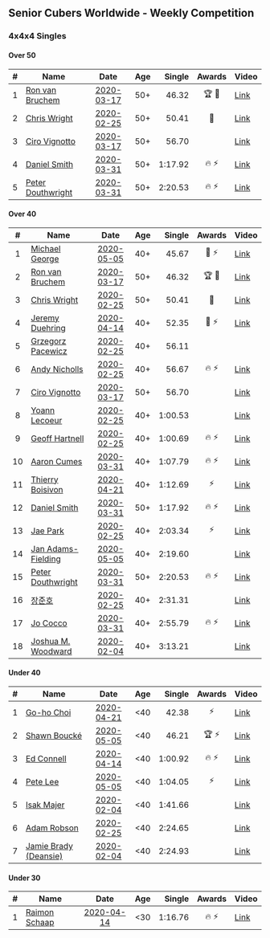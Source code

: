 ## Senior Cubers Worldwide - Weekly Competition
### 4x4x4 Singles

#### Over 50

| # | Name | Date | Age | Single | Awards | Video |
| :--: | -- | :--: | :--: | --: | :--: | -- |
| 1 | [Ron van Bruchem](../persons/ron_van_bruchem.md) | [2020-03-17](results/2020-03-17.md) | 50+ | 46.32 | 🏆 🥇 | [Link](https://www.facebook.com/events/211732526904866/permalink/216281769783275/) |
| 2 | [Chris Wright](../persons/chris_wright.md) | [2020-02-25](results/2020-02-25.md) | 50+ | 50.41 | 🥈 | [Link](https://www.facebook.com/events/805797596592397/permalink/808666752972148/) |
| 3 | [Ciro Vignotto](../persons/ciro_vignotto.md) | [2020-03-17](results/2020-03-17.md) | 50+ | 56.70 |  | [Link](https://www.facebook.com/events/211732526904866/permalink/212061480205304/) |
| 4 | [Daniel Smith](../persons/daniel_smith.md) | [2020-03-31](results/2020-03-31.md) | 50+ | 1:17.92 | 🔥 ⚡ | [Link](https://www.facebook.com/events/269276700734640/permalink/272645773731066/) |
| 5 | [Peter Douthwright](../persons/peter_douthwright.md) | [2020-03-31](results/2020-03-31.md) | 50+ | 2:20.53 | 🔥 ⚡ | [Link](https://www.facebook.com/events/269276700734640/permalink/273111433684500/) |

#### Over 40

| # | Name | Date | Age | Single | Awards | Video |
| :--: | -- | :--: | :--: | --: | :--: | -- |
| 1 | [Michael George](../persons/michael_george.md) | [2020-05-05](results/2020-05-05.md) | 40+ | 45.67 | 🥇 ⚡ | [Link](https://www.facebook.com/events/557526585195168/permalink/559133148367845/) |
| 2 | [Ron van Bruchem](../persons/ron_van_bruchem.md) | [2020-03-17](results/2020-03-17.md) | 50+ | 46.32 | 🏆 🥇 | [Link](https://www.facebook.com/events/211732526904866/permalink/216281769783275/) |
| 3 | [Chris Wright](../persons/chris_wright.md) | [2020-02-25](results/2020-02-25.md) | 50+ | 50.41 | 🥈 | [Link](https://www.facebook.com/events/805797596592397/permalink/808666752972148/) |
| 4 | [Jeremy Duehring](../persons/jeremy_duehring.md) | [2020-04-14](results/2020-04-14.md) | 40+ | 52.35 | 🥈 ⚡ | [Link](https://www.facebook.com/events/1400953806773430/permalink/1406261962909281/) |
| 5 | [Grzegorz Pacewicz](../persons/grzegorz_pacewicz.md) | [2020-02-25](results/2020-02-25.md) | 40+ | 56.11 |  | |
| 6 | [Andy Nicholls](../persons/andy_nicholls.md) | [2020-02-25](results/2020-02-25.md) | 40+ | 56.67 | 🔥 ⚡ | [Link](https://www.facebook.com/events/805797596592397/permalink/808258373012986/) |
| 7 | [Ciro Vignotto](../persons/ciro_vignotto.md) | [2020-03-17](results/2020-03-17.md) | 50+ | 56.70 |  | [Link](https://www.facebook.com/events/211732526904866/permalink/212061480205304/) |
| 8 | [Yoann Lecoeur](../persons/yoann_lecoeur.md) | [2020-02-25](results/2020-02-25.md) | 40+ | 1:00.53 |  | [Link](https://www.facebook.com/events/805797596592397/permalink/808608119644678/) |
| 9 | [Geoff Hartnell](../persons/geoff_hartnell.md) | [2020-02-25](results/2020-02-25.md) | 40+ | 1:00.69 | 🔥 ⚡ | [Link](https://www.facebook.com/events/805797596592397/permalink/809463586225798/) |
| 10 | [Aaron Cumes](../persons/aaron_cumes.md) | [2020-03-31](results/2020-03-31.md) | 40+ | 1:07.79 | 🔥 ⚡ | [Link](https://www.facebook.com/events/269276700734640/permalink/269372137391763/) |
| 11 | [Thierry Boisivon](../persons/thierry_boisivon.md) | [2020-04-21](results/2020-04-21.md) | 40+ | 1:12.69 | ⚡ | [Link](https://www.facebook.com/events/538096063773916/permalink/541927596724096/) |
| 12 | [Daniel Smith](../persons/daniel_smith.md) | [2020-03-31](results/2020-03-31.md) | 50+ | 1:17.92 | 🔥 ⚡ | [Link](https://www.facebook.com/events/269276700734640/permalink/272645773731066/) |
| 13 | [Jae Park](../persons/jae_park.md) | [2020-02-25](results/2020-02-25.md) | 40+ | 2:03.34 | ⚡ | [Link](https://www.facebook.com/events/805797596592397/permalink/806066883232135/) |
| 14 | [Jan Adams-Fielding](../persons/jan_adams-fielding.md) | [2020-05-05](results/2020-05-05.md) | 40+ | 2:19.60 |  | [Link](https://www.facebook.com/events/557526585195168/permalink/562206448060515/) |
| 15 | [Peter Douthwright](../persons/peter_douthwright.md) | [2020-03-31](results/2020-03-31.md) | 50+ | 2:20.53 | 🔥 ⚡ | [Link](https://www.facebook.com/events/269276700734640/permalink/273111433684500/) |
| 16 | [장준호](../persons/장준호.md) | [2020-02-25](results/2020-02-25.md) | 40+ | 2:31.31 |  | [Link](https://www.facebook.com/events/805797596592397/permalink/810015492837274/) |
| 17 | [Jo Cocco](../persons/jo_cocco.md) | [2020-03-31](results/2020-03-31.md) | 40+ | 2:55.79 | 🔥 ⚡ | [Link](https://www.facebook.com/events/269276700734640/permalink/271293767199600/) |
| 18 | [Joshua M. Woodward](../persons/joshua_m._woodward.md) | [2020-02-04](results/2020-02-04.md) | 40+ | 3:13.21 |  | [Link](https://www.facebook.com/joshua.m.woodward.9/videos/10157599917355342/) |

#### Under 40

| # | Name | Date | Age | Single | Awards | Video |
| :--: | -- | :--: | :--: | --: | :--: | -- |
| 1 | [Go-ho Choi](../persons/go-ho_choi.md) | [2020-04-21](results/2020-04-21.md) | <40 | 42.38 | ⚡ | [Link](https://www.facebook.com/events/538096063773916/permalink/542382946678561/) |
| 2 | [Shawn Boucké](../persons/shawn_boucke.md) | [2020-05-05](results/2020-05-05.md) | <40 | 46.21 | 🏆 ⚡ | [Link](https://www.facebook.com/events/543220986391837/permalink/548566115857324/) |
| 3 | [Ed Connell](../persons/ed_connell.md) | [2020-04-14](results/2020-04-14.md) | <40 | 1:00.92 | 🔥 ⚡ | [Link](https://www.facebook.com/events/1400953806773430/permalink/1404450843090393/) |
| 4 | [Pete Lee](../persons/pete_lee.md) | [2020-05-05](results/2020-05-05.md) | <40 | 1:04.05 | ⚡ | [Link](https://www.facebook.com/events/557526585195168/permalink/559799351634558/) |
| 5 | [Isak Majer](../persons/isak_majer.md) | [2020-02-04](results/2020-02-04.md) | <40 | 1:41.66 |  | [Link](https://www.facebook.com/groups/1604105099735401/permalink/2139081646237741/) |
| 6 | [Adam Robson](../persons/adam_robson.md) | [2020-02-25](results/2020-02-25.md) | <40 | 2:24.65 |  | [Link](https://www.facebook.com/events/805797596592397/permalink/809621066210050/) |
| 7 | [Jamie Brady (Deansie)](../persons/jamie_brady.md) | [2020-02-04](results/2020-02-04.md) | <40 | 2:24.93 |  | [Link](https://www.facebook.com/groups/1604105099735401/permalink/2139163042896268/) |

#### Under 30

| # | Name | Date | Age | Single | Awards | Video |
| :--: | -- | :--: | :--: | --: | :--: | -- |
| 1 | [Raimon Schaap](../persons/raimon_schaap.md) | [2020-04-14](results/2020-04-14.md) | <30 | 1:16.76 | 🔥 ⚡ | [Link](https://www.facebook.com/events/1400953806773430/permalink/1405207589681385/) |


<!-- Global site tag (gtag.js) - Google Analytics -->
<script async src="https://www.googletagmanager.com/gtag/js?id=UA-86348435-3"></script>
<script>window.dataLayer = window.dataLayer || []; function gtag() {dataLayer.push(arguments);} gtag('js', new Date()); gtag('config', 'UA-86348435-3');</script>
